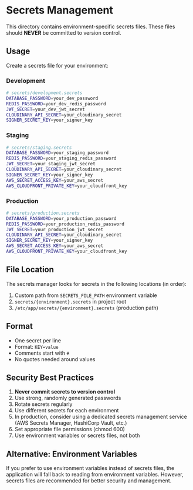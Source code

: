 # Secrets Management

This directory contains environment-specific secrets files. These files should **NEVER** be committed to version control.

## Usage

Create a secrets file for your environment:

### Development

```bash
# secrets/development.secrets
DATABASE_PASSWORD=your_dev_password
REDIS_PASSWORD=your_dev_redis_password
JWT_SECRET=your_dev_jwt_secret
CLOUDINARY_API_SECRET=your_cloudinary_secret
SIGNER_SECRET_KEY=your_signer_key
```

### Staging

```bash
# secrets/staging.secrets
DATABASE_PASSWORD=your_staging_password
REDIS_PASSWORD=your_staging_redis_password
JWT_SECRET=your_staging_jwt_secret
CLOUDINARY_API_SECRET=your_cloudinary_secret
SIGNER_SECRET_KEY=your_signer_key
AWS_SECRET_ACCESS_KEY=your_aws_secret
AWS_CLOUDFRONT_PRIVATE_KEY=your_cloudfront_key
```

### Production

```bash
# secrets/production.secrets
DATABASE_PASSWORD=your_production_password
REDIS_PASSWORD=your_production_redis_password
JWT_SECRET=your_production_jwt_secret
CLOUDINARY_API_SECRET=your_cloudinary_secret
SIGNER_SECRET_KEY=your_signer_key
AWS_SECRET_ACCESS_KEY=your_aws_secret
AWS_CLOUDFRONT_PRIVATE_KEY=your_cloudfront_key
```

## File Location

The secrets manager looks for secrets in the following locations (in order):

1. Custom path from `SECRETS_FILE_PATH` environment variable
2. `secrets/{environment}.secrets` in project root
3. `/etc/app/secrets/{environment}.secrets` (production path)

## Format

- One secret per line
- Format: `KEY=value`
- Comments start with `#`
- No quotes needed around values

## Security Best Practices

1. **Never commit secrets to version control**
2. Use strong, randomly generated passwords
3. Rotate secrets regularly
4. Use different secrets for each environment
5. In production, consider using a dedicated secrets management service (AWS Secrets Manager, HashiCorp Vault, etc.)
6. Set appropriate file permissions (chmod 600)
7. Use environment variables or secrets files, not both

## Alternative: Environment Variables

If you prefer to use environment variables instead of secrets files, the application will fall back to reading from environment variables. However, secrets files are recommended for better security and management.
